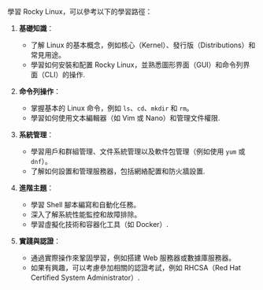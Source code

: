 學習 Rocky Linux，可以參考以下的學習路徑：

1. **基礎知識**：
   - 了解 Linux 的基本概念，例如核心（Kernel）、發行版（Distributions）和常見用途。
   - 學習如何安裝和配置 Rocky Linux，並熟悉圖形界面（GUI）和命令列界面（CLI）的操作.

2. **命令列操作**：
   - 掌握基本的 Linux 命令，例如 `ls`、`cd`、`mkdir` 和 `rm`。
   - 學習如何使用文本編輯器（如 Vim 或 Nano）和管理文件權限.

3. **系統管理**：
   - 學習用戶和群組管理、文件系統管理以及軟件包管理（例如使用 `yum` 或 `dnf`）。
   - 了解如何設置和管理服務器，包括網絡配置和防火牆設置.

4. **進階主題**：
   - 學習 Shell 腳本編寫和自動化任務。
   - 深入了解系統性能監控和故障排除。
   - 學習虛擬化技術和容器化工具（如 Docker）.

5. **實踐與認證**：
   - 通過實際操作來鞏固學習，例如搭建 Web 服務器或數據庫服務器。
   - 如果有興趣，可以考慮參加相關的認證考試，例如 RHCSA（Red Hat Certified System Administrator）.

